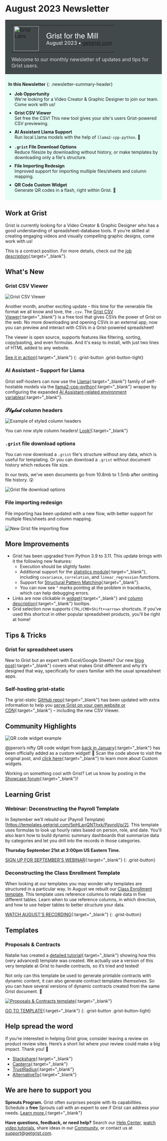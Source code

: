 # August 2023 Newsletter

<style>
  /* restore some poorly overridden defaults */
  .newsletter-header .table {
    background-color: initial;
    border: initial;
  }
  .newsletter-header .table > tbody > tr > td {
    padding: initial;
    border: initial;
    vertical-align: initial;
  }
  .newsletter-header img.header-img {
    padding: initial;
    max-width: initial;
    display: initial;
    padding: initial;
    line-height: initial;
    background-color: initial;
    border: initial;
    border-radius: initial;
    margin: initial;
  }

  /* copy newsletter styles, with a prefix for sufficient specificity */
  .newsletter-header .header {
    border: none;
    padding: 0;
    margin: 0;
  }
  .newsletter-header table > tbody > tr > td.header-image {
    width: 80px;
    padding-right: 16px;
  }
  .newsletter-header table > tbody > tr > td.header-text {
    background-color: #42494B;
    padding: 16px 20px;
  }
  .newsletter-header table.header-top {
    border: none;
    padding: 0;
    margin: 0;
    width: 100%;
  }
  .header-title {
    font-family: Helvetica Neue, Helvetica, Arial, sans-serif;
    font-size: 24px;
    line-height: 28px;
    color: #FFFFFF;
  }
  .header-month {
    color: #FFFFFF;
  }
  .header-welcome {
    margin-top: 12px;
    color: #FFFFFF;
  }
  .newsletter-summary {
    background-color: #e3fff5;
    margin: 0;
    padding: 10px;
  }
  .newsletter-summary-header {
    text-align: center;
    padding-bottom: 10px;
    border-bottom: 1px solid lightgrey;
  }
  .newsletter-summary ul {
    padding-left: 20px;
  }
  .newsletter-summary li {
    margin-bottom: 10px;
  }
  .newsletter-summary li p {
    margin: 0px
  }
</style>
<div class="newsletter-header">
<table class="header" cellpadding="0" cellspacing="0" border="0"><tr>
  <td class="header-text">
    <table class="header-top"><tr>
      <td class="header-image">
        <a href="https://www.getgrist.com">
          <img class="header-img" src="/images/newsletters/grist-labs.png" width="80" height="80" alt="Grist Labs" border="0">
        </a>
      </td>
      <td class="header-top-text">
        <div class="header-title">Grist for the Mill</div>
        <div class="header-month">August 2023
          &#8226; <a href="https://www.getgrist.com/">getgrist.com</a></div>
      </td>
    </tr></table>
    <div class="header-welcome" style="color: #e0e0e0;">
      Welcome to our monthly newsletter of updates and tips for Grist users.
    </div>
  </td>
</tr></table>
</div>

<div class="newsletter-summary row" markdown="1">

**In this Newsletter**
{: .newsletter-summary-header}

<div class="col-md-6" markdown="1">

* **Job Opportunity**

    We're looking for a Video Creator & Graphic Designer to join our team. Come work with us!

* **Grist CSV Viewer**

    Set free the CSV! This new tool gives your site's users Grist-powered CSV previewing.

* **AI Assistant Llama Support**

    Run local Llama models with the help of `llama2-cpp-python`. 🦙    

</div>

<div class="col-md-6" markdown="1">

* **`.grist` File Download Options**

    Reduce filesize by downloading without history, or make templates by downloading only a file's structure. 

* **File Importing Redesign**

    Improved support for importing multiple files/sheets and column mapping.

* **QR Code Custom Widget**

    Generate QR codes in a flash, right within Grist. 🤳

</div>

</div>

## Work at Grist

Grist is currently looking for a Video Creator & Graphic Designer who has a good understanding of spreadsheet-database tools. If you’re skilled at creating engaging videos and visually compelling graphic designs, come work with us!

This is a contract position. For more details, check out the [job description](https://www.getgrist.com/job-video-creator-graphic-designer/){:target="\_blank"}.

## What's New

### Grist CSV Viewer

![Grist CSV Viewer](../images/newsletters/2023-08/grist-csv-editor.png)

Another month, another exciting update – this time for the venerable file format we all know and love, the `.csv`. The [Grist CSV Viewer](https://www.getgrist.com/grist-csv-viewer/){:target="\_blank"} is a free tool that gives CSVs the power of Grist on the web. No more downloading and opening CSVs in an external app, now you can preview and interact with CSVs in a Grist-powered spreadsheet!

The viewer is open source, supports features like filtering, sorting, copy/pasting, and even formulas. And it's easy to install, with just two lines of HTML added to any website.

[See it in action](https://www.getgrist.com/grist-csv-viewer/){:target="\_blank"}
{: .grist-button .grist-button-tight}

### AI Assistant – Support for Llama

Grist self-hosters can now use the [Llama](https://ai.meta.com/llama/){:target="\_blank"} family of self-hostable models via the [llama2-cpp-python](https://github.com/abetlen/llama-cpp-python){:target="\_blank"} wrapper by configuring the expanded [AI Assistant-related environment variables](https://github.com/gristlabs/grist-core#ai-formula-assistant-related-variables-all-optional){:target="\_blank"}.

### 𝓢𝓽𝔂𝓵𝓮𝓭 column headers

![Example of styled column headers](../images/newsletters/2023-08/styled-header.png)

You can now style column headers! [Look!](https://support.getgrist.com/col-types/#formatting-columns){:target="\_blank"}

### `.grist` file download options

You can now download a `.grist` file's structure without any data, which is useful for templating. Or you can download a `.grist` without document history which reduces file size.

In our tests, we’ve seen documents go from 10.8mb to 1.5mb after omitting file history. 😲

![Grist file download options](../images/newsletters/2023-08/download-options.png)

### File importing redesign

File importing has been updated with a new flow, with better support for multiple files/sheets and column mapping.

![New Grist file importing flow](../images/newsletters/2023-08/file-importing.png)

## More Improvements

- Grist has been upgraded from Python 3.9 to 3.11. This update brings with it the following new features:
  * Execution should be slightly faster.
  * Additional support for the [statistics module](https://docs.python.org/3/library/statistics.html){:target="\_blank"}, including `covariance`, `correlation`, and `linear_regression` functions.
  * Support for [Structural Pattern Matching](https://peps.python.org/pep-0636/){:target="\_blank"}.
  * You can now see `^` marks pointing at the problem in tracebacks, which can help debugging errors.
- Links are now clickable in [widget](https://support.getgrist.com/page-widgets/#renaming-widgets){:target="\_blank"} and [column description](https://support.getgrist.com/col-types/#renaming-columns){:target="\_blank"} tooltips.
- Grid selection now supports `CTRL/CMD+Shift+<arrow>` shortcuts. If you've used this shortcut in other popular spreadsheet products, you'll be right at home!

## Tips & Tricks

### Grist for spreadsheet users

New to Grist but an expert with Excel/Google Sheets? Our new [blog post](https://www.getgrist.com/blog/grist-for-spreadsheet-users/){:target="\_blank"} covers what makes Grist different and why it’s designed that way, specifically for users familiar with the usual spreadsheet apps.

### Self-hosting grist-static

The grist-static [GitHub repo](https://github.com/gristlabs/grist-static){:target="\_blank"} has been updated with extra information to help you [serve Grist on your own website or CDN](https://github.com/gristlabs/grist-static#serving-all-files-from-your-own-website-or-cdn){:target="\_blank"} – including the new CSV Viewer.

## Community Highlights

![QR code widget example](../images/newsletters/2023-08/qr-code.png)

@jperon’s nifty QR code widget from [back in January](https://community.getgrist.com/t/qr-code-custom-widget/1965){:target="\_blank"} has been officially added as a custom widget! 🎉 Scan the code above to visit the original post, and [click here](https://support.getgrist.com/widget-custom/#adding-a-custom-widget){:target="\_blank"} to learn more about Custom widgets.

Working on something cool with Grist? Let us know by posting in the [Showcase forum](https://community.getgrist.com/c/showcase/8){:target="\_blank"}!

## Learning Grist

### Webinar: Deconstructing the Payroll Template

In September we’ll rebuild our (Payroll Template)[https://templates.getgrist.com/5pHLanQNThxk/Payroll/p/2]. This template uses formulas to look up hourly rates based on person, role, and date. You'll also learn how to build dynamic summary dashboards that summarize data by categories and let you drill into the records in those categories.

**Thursday September 21st at 3:00pm US Eastern Time.**

[SIGN UP FOR SEPTEMBER'S WEBINAR](https://www.getgrist.com/webinars/webinar-payroll-template/?utm_source=support-newsletter&utm_medium=internal&utm_campaign=build-webinar&utm_term=september-2023){:target="\_blank"}
{: .grist-button}

### Deconstructing the Class Enrollment Template

When looking at our templates you may wonder why templates are structured in a particular way. In August we rebuilt our [Class Enrollment template](https://templates.getgrist.com/doc/afterschool-program). This template uses reference columns to relate data in five different tables. Learn when to use reference columns, in which direction, and how to use helper tables to better structure your data.

[WATCH AUGUST'S RECORDING](https://www.getgrist.com/webinars/deconstructing-the-class-enrollment-template/){:target="\_blank"}
{: .grist-button}

## Templates

### Proposals & Contracts

Natalie has created a [detailed tutorial](https://support.getgrist.com/examples/2023-07-proposals-contracts/){:target="\_blank"} showing how this (very advanced) template was created. We actually use a version of this very template at Grist to handle contracts, so it’s tried and tested!

Not only can this template be used to generate printable contracts with dynamic content, it can also generate contract templates *themselves*. So you can have several versions of dynamic contracts created from the same Grist document. 🤯

[![Proposals & Contracts template](../images/newsletters/2023-08/proposals-contracts.png)](https://public.getgrist.com/nyPmvvea8c54/-Proposals-Contracts-Template){:target="\_blank"}

[GO TO TEMPLATE](https://public.getgrist.com/nyPmvvea8c54/-Proposals-Contracts-Template){:target="\_blank"}
{: .grist-button .grist-button-tight}

## Help spread the word
If you’re interested in helping Grist grow, consider leaving a review on product review sites. Here’s a short list where your review could make a big impact. Thank you! 🙏

* [Stackshare](https://stackshare.io/getgrist){:target="\_blank"}
* [Capterra](https://www.capterra.com/p/232821/Grist/){:target="\_blank"}
* [TrustRadius](https://www.trustradius.com/products/grist/){:target="\_blank"}
* [AlternativeTo](https://alternativeto.net/software/grist/about/){:target="\_blank"}

## We are here to support you

**Sprouts Program.** Grist often surprises people with its capabilities. Schedule a **free** Sprouts call with an expert to see if Grist can address your needs. [Learn more.](https://www.getgrist.com/sprouts-program/){:target="\_blank"}

**Have questions, feedback, or need help?** Search our [Help Center](../index.md), [watch video
tutorials](https://www.youtube.com/channel/UCx0ioQrrC-bIrkmZ7ZULr0g/playlists), share ideas in our
[Community](https://community.getgrist.com), or contact us at <support@getgrist.com>.